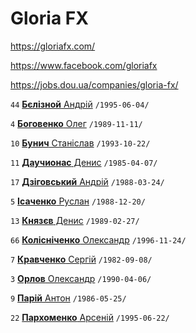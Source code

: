 # Gloria FX

https://gloriafx.com/

https://www.facebook.com/gloriafx

https://jobs.dou.ua/companies/gloria-fx/

`44` [**Бєлiзной** Андрiй](/players/beliznoy.andrei.19950604.jpg) `/1995-06-04/`

`4` [**Боговенко** Олег](/players/bohovenko.oleh.19891111.jpg) `/1989-11-11/`

`10` [**Бунич** Станiслав](/players/bunich.stanislav.19931022.jpg) `/1993-10-22/`

`11` [**Даучионас** Денис](/players/dauchyonas.denis.19850407.jpg) `/1985-04-07/`

`17` [**Дзiговський** Андрiй](/players/dzihovskyi.andrij.19880324.jpg) `/1988-03-24/`

`5` [**Ісаченко** Руслан](/players/isachenko.ruslan.19881220.jpg) `/1988-12-20/`

`13` [**Князєв** Денис](/players/kniaziev.denis.19890227.jpg) `/1989-02-27/`

`66` [**Колiснiченко** Олександр](/players/kolisnichenko.aleksandr.19961124.jpg) `/1996-11-24/`

`7` [**Кравченко** Сергiй](/players/kravchenko.serhii.19820908.jpg) `/1982-09-08/`

`3` [**Орлов** Олександр](/players/orlov.aleksandr.19900406.jpg) `/1990-04-06/`

`9` [**Парiй** Антон](/players/pariy.anton.19860525.jpg) `/1986-05-25/`

`22` [**Пархоменко** Арсенiй](/players/parhomenko.arseniy.19950622.jpg) `/1995-06-22/`
